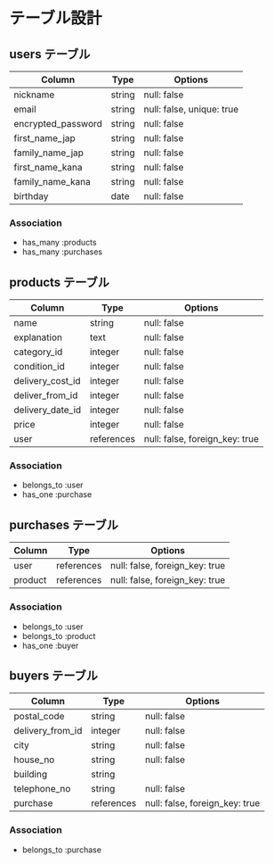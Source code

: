# テーブル設計

## users テーブル

|Column              | Type   | Options                   |
| ------------------ | ------ | ------------------------- |
| nickname           | string | null: false               |
| email              | string | null: false, unique: true |
| encrypted_password | string | null: false               |
| first_name_jap     | string | null: false               |
| family_name_jap    | string | null: false               |
| first_name_kana    | string | null: false               |
| family_name_kana   | string | null: false               |
| birthday           | date   | null: false               |

### Association

- has_many :products
- has_many :purchases

## products テーブル

|Column             | Type       | Options                        |
| ----------------- | ---------- | -------------------------------|
| name              | string     | null: false                    |
| explanation       | text       | null: false                    |
| category_id       | integer    | null: false                    |
| condition_id      | integer    | null: false                    |
| delivery_cost_id  | integer    | null: false                    |
| deliver_from_id   | integer    | null: false                    |
| delivery_date_id  | integer    | null: false                    |
| price             | integer    | null: false                    |
| user              | references | null: false, foreign_key: true |

### Association

- belongs_to :user
- has_one    :purchase

## purchases テーブル

|Column             | Type       | Options                        |
| ----------------- | ---------- | -------------------------------|
| user              | references | null: false, foreign_key: true |
| product           | references | null: false, foreign_key: true |

### Association

- belongs_to :user
- belongs_to :product
- has_one    :buyer

## buyers テーブル

|Column             | Type       | Options                        |
| ----------------- | ---------- | ------------------------------ |
| postal_code       | string     | null: false                    |
| delivery_from_id  | integer    | null: false                    |
| city              | string     | null: false                    |
| house_no          | string     | null: false                    |
| building          | string     |                                |
| telephone_no      | string     | null: false                    |
| purchase          | references | null: false, foreign_key: true |

### Association

- belongs_to :purchase


